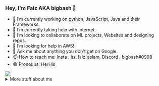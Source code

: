 ### Hey, I'm Faiz AKA bigbash 👋

- 🔭 I’m currently working on python, JavaScript, Java and their Frameworks
- 🌱 I’m currently taking help with Internet.
- 👯 I’m looking to collaborate on ML projects, Websites and designing repos.
- 🤔 I’m looking for help in AWS!
- 💬 Ask me about anything you don't get on Google.
- 📫 How to reach me: Insta . itz_faiz_aslam, Discord . bigbash#0998
- 😄 Pronouns: He/His
<!-- - ⚡ Fun fact:  -->

<img src="https://github-readme-stats.vercel.app/api?username=faizaslam11&&show_icons=true">



<details>
<summary>
  More stuff about me
</summary>
  
<p><img align="center" src="https://github-readme-streak-stats.herokuapp.com/?user=faizaslam11&" alt="faizaslam" /></p>



<h3 align="left">Connect with me:</h3>
<p align="left">
<a href="https://www.linkedin.com/in/mohd-faiz-aslam-49551b194/" target="__blank"><img align="center" src="https://raw.githubusercontent.com/rahuldkjain/github-profile-readme-generator/master/src/images/icons/Social/linked-in-alt.svg" alt="faizaslam" height="30" width="40" /></a>
<a href="https://discord.gg/RbFj2TSrWN" target="__blank"><img align="center" src="https://raw.githubusercontent.com/rahuldkjain/github-profile-readme-generator/master/src/images/icons/Social/discord.svg" alt="mxlucas10#1065" height="30" width="40" /></a>
</p>

#### Top Technologies
[![Python Badge](https://img.shields.io/badge/-Python-007acc?style=for-the-badge&labelColor=black&logo=python&logoColor=007acc)](#) 
[![React Badge](https://img.shields.io/badge/-React-61DBFB?style=for-the-badge&labelColor=black&logo=react&logoColor=61DBFB)](#) 
[![Html Badge](https://img.shields.io/badge/-Html-F0DB4F?style=for-the-badge&labelColor=black&logo=html&logoColor=F0DB4F)](#) 
[![Nodejs Badge](https://img.shields.io/badge/-Django-3C873A?style=for-the-badge&labelColor=black&logo=django&logoColor=3C873A)](#)
[![Java Badge](https://img.shields.io/badge/-java-red?style=for-the-badge&labelColor=black&logo=java&logoColor=red)](#)


<br />
</details>

